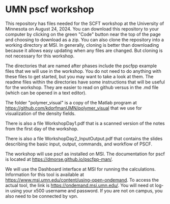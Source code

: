 # UMN pscf workshop
This repository has files needed for the SCFT workshop at the University of Minnesota on August 24, 2024. You can download this repository to your computer by clicking on the green "Code" button near the top of the page and choosing to download as a zip. You can also clone the repository into a working directory at MSI. In generally, cloning is better than downloading because it allows easy updating when any files are changed. But cloning is not necessary for this workshop.

The directories that are named after phases include the pscfpp example files that we will use in the workshop. You do not need to do anything with these files to get started, but you may want to take a look at them. The readme files within the directories have some instructions that will be useful for the workshop. They are easier to read on github versus in the .md file (which can be opened in a text editor). 

The folder "polymer_visual" is a copy of the Matlab program at https://github.com/kdorfmanUMN/polymer_visual that we use for visualization of the density fields.

There is also a file WorkshopDay1.pdf that is a scanned version of the notes from the first day of the workshop. 

There is also a file WorkshopDay2_InputOutput.pdf that contains the slides describing the basic input, output, commands, and workflow of PSCF.

The workshop will use pscf as installed on MSI. The documentation for pscf is located at https://dmorse.github.io/pscfpp-man/.

We will use the Dashboard interface at MSI for running the calculations. Information for this tool is available at https://www.msi.umn.edu/content/using-open-ondemand. To access the actual tool, the link is https://ondemand.msi.umn.edu/. You will need ot log-in using your x500 username and password. If you are not on campus, you also need to be connected by vpn. 
